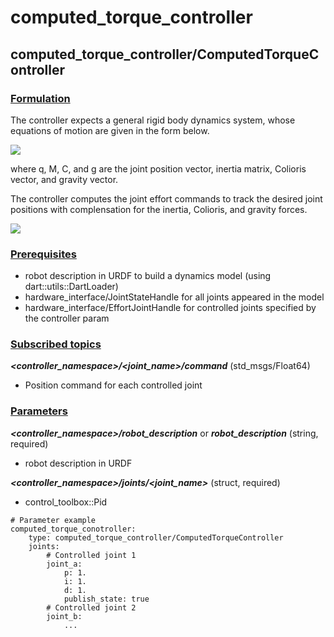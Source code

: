 # computed_torque_controller

## computed_torque_controller/ComputedTorqueController
### <u>Formulation</u>
The controller expects a general rigid body dynamics system, whose equations of motion are given in the form below.

<img src="https://latex.codecogs.com/gif.latex?M(q)\ddot{q}+C(q,\dot{q})+g(q)=\tau" />

where q, M, C, and g are the joint position vector, inertia matrix, Colioris vector, and gravity vector.

The controller computes the joint effort commands to track the desired joint positions with complensation for the inertia, Colioris, and gravity forces.

<img src="https://latex.codecogs.com/gif.latex?\tau_d=M(q)(\ddot{q}+PID(q_d))+C(q,\dot{q})+g(q)" />

### <u>Prerequisites</u>
* robot description in URDF to build a dynamics model (using dart::utils::DartLoader)
* hardware_interface/JointStateHandle for all joints appeared in the model
* hardware_interface/EffortJointHandle for controlled joints specified by the controller param

### <u>Subscribed topics</u>
___<controller_namespace>/<joint_name>/command___ (std_msgs/Float64)
* Position command for each controlled joint

### <u>Parameters</u>
___<controller_namespace>/robot_description___ or ___robot_description___ (string, required)
* robot description in URDF

___<controller_namespace>/joints/<joint_name>___ (struct, required)
* control_toolbox::Pid

```
# Parameter example
computed_torque_conotroller:
    type: computed_torque_controller/ComputedTorqueController
    joints:
        # Controlled joint 1
        joint_a:
            p: 1.
            i: 1.
            d: 1.
            publish_state: true
        # Controlled joint 2
        joint_b:
            ...
```